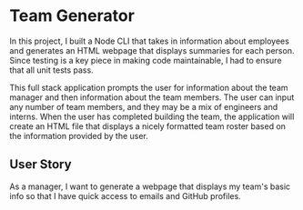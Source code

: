 # Team Generator

In this project, I built a Node CLI that takes in information about employees and generates an HTML webpage that displays summaries for each person. Since testing is a key piece in making code maintainable, I had to ensure that all unit tests pass.

This full stack application prompts the user for information about the team manager and then information about the team members. The user can input any number of team members, and they may be a mix of engineers and interns. When the user has completed building the team, the application will create an HTML file that displays a nicely formatted team roster based on the information provided by the user. 

## User Story
As a manager, I want to generate a webpage that displays my team's basic info so that I have quick access to emails and GitHub profiles.


